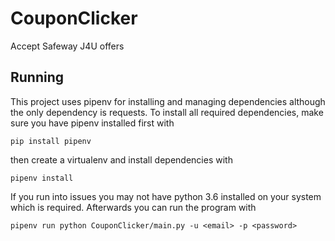 # CouponClicker
Accept Safeway J4U offers

## Running
This project uses pipenv for installing and managing dependencies although the only dependency is requests. To install all required dependencies, make sure you have pipenv installed first with 

`pip install pipenv` 

then create a virtualenv and install dependencies with

`pipenv install`

If you run into issues you may not have python 3.6 installed on your system which is required.
Afterwards you can run the program with

`pipenv run python CouponClicker/main.py -u <email> -p <password>`
